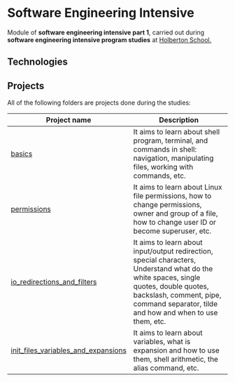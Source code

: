 # Software Engineering Intensive 
Module of **software engineering intensive part 1**, carried out during **software engineering intensive program studies** at [Holberton School.](https://holbertonschool.tn/)

## Technologies

## Projects
All of the following folders are projects done during the studies:

| Project name | Description |
| --- | --- |
|[basics](https://github.com/Lamyaa439/holbertonschool-shell/tree/a8b4410f5e1f5bade1815a458e3f01259a611dec/basics)| It aims to learn about shell program, terminal, and commands in shell: navigation, manipulating files, working with commands, etc.|
|[permissions](https://github.com/Lamyaa439/holbertonschool-shell/tree/a8b4410f5e1f5bade1815a458e3f01259a611dec/permissions)|It aims to learn about Linux file permissions, how to change permissions, owner and group of a file, how to change user ID or become superuser, etc. |
|[io_redirections_and_filters](https://github.com/Lamyaa439/holbertonschool-shell/tree/a8b4410f5e1f5bade1815a458e3f01259a611dec/io_redirections_and_filters) |It aims to learn about input/output redirection, special characters, Understand what do the white spaces, single quotes, double quotes, backslash, comment, pipe, command separator, tilde and how and when to use them, etc. |
|[init_files_variables_and_expansions](https://github.com/Lamyaa439/holbertonschool-shell/tree/a8b4410f5e1f5bade1815a458e3f01259a611dec/init_files_variables_and_expansions) |It aims to learn about variables, what is expansion and how to use them, shell arithmetic, the alias command, etc. |
